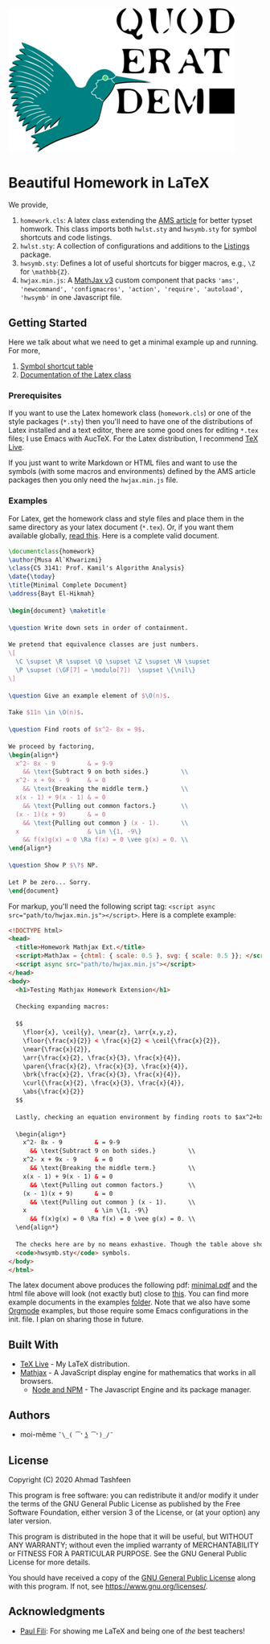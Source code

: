 <img src="./media/logo.png" width="450px" />

# Beautiful Homework in LaTeX

We provide,

1. `homework.cls`: A latex class extending the [AMS article](https://www.ctan.org/pkg/amsart) for better typset homwork. This class imports both `hwlst.sty` and `hwsymb.sty` for symbol shortcuts and code listings.
2. `hwlst.sty`: A collection of configurations and additions to the [Listings](https://www.ctan.org/pkg/listings) package.
3. `hwsymb.sty`: Defines a lot of useful shortcuts for bigger macros, e.g., `\Z` for `\mathbb{Z}`.
4. `hwjax.min.js`: A [MathJax v3](https://www.mathjax.org/) custom component that packs `'ams', 'newcommand', 'configmacros', 'action', 'require', 'autoload', 'hwsymb'` in one Javascript file.

## Getting Started

Here we talk about what we need to get a minimal example up and running. For more,

1. [Symbol shortcut table](https://tashfeen.org/homework/examples/mathjax/test.html)
2. [Documentation of the Latex class](./examples/latex/documentation.pdf)

### Prerequisites

If you want to use the Latex homework class (`homework.cls`) or one of the style packages (`*.sty`) then you'll need to have one of the distributions of Latex installed and a text editor, there are some good ones for editing `*.tex` files; I use Emacs with AucTeX. For the Latex distribution, I recommend [TeX Live](https://tug.org/texlive/).

If you just want to write Markdown or HTML files and want to use the symbols (with some macros and environments) defined by the AMS article packages then you only need the `hwjax.min.js` file.

### Examples

For Latex, get the homework class and style files and place them in the same directory as your latex document (`*.tex`). Or, if you want them available globally, [read this](https://tex.stackexchange.com/q/1137/215221). Here is a complete valid document.

```latex
\documentclass{homework}
\author{Musa Al`Khwarizmi}
\class{CS 3141: Prof. Kamil's Algorithm Analysis}
\date{\today}
\title{Minimal Complete Document}
\address{Bayt El-Hikmah}

\begin{document} \maketitle

\question Write down sets in order of containment.

We pretend that equivalence classes are just numbers.
\[
  \C \supset \R \supset \Q \supset \Z \supset \N \supset
  \P \supset (\GF[7] = \modulo[7])  \supset \{\nil\}
\]

\question Give an example element of $\O(n)$.

Take $11n \in \O(n)$.

\question Find roots of $x^2- 8x = 9$.

We proceed by factoring,
\begin{align*}
  x^2- 8x - 9         & = 9-9
    && \text{Subtract 9 on both sides.}         \\
  x^2- x + 9x - 9     & = 0
    && \text{Breaking the middle term.}         \\
  x(x - 1) + 9(x - 1) & = 0
    && \text{Pulling out common factors.}       \\
  (x - 1)(x + 9)      & = 0
    && \text{Pulling out common } (x - 1).      \\
  x                   & \in \{1, -9\}
    && f(x)g(x) = 0 \Ra f(x) = 0 \vee g(x) = 0. \\
\end{align*}

\question Show P $\?$ NP.

Let P be zero... Sorry.
\end{document}

```

For markup, you'll need the following script tag: `<script async src="path/to/hwjax.min.js"></script>`. Here is a complete example:

```html
<!DOCTYPE html>
<head>
  <title>Homework Mathjax Ext.</title>
  <script>MathJax = {chtml: { scale: 0.5 }, svg: { scale: 0.5 }}; </script>
  <script async src="path/to/hwjax.min.js"></script>
</head>
<body>
  <h1>Testing Mathjax Homework Extension</h1>
  
  Checking expanding macros:

  $$
    \floor{x}, \ceil{y}, \near{z}, \arr{x,y,z},
    \floor{\frac{x}{2}} < \frac{x}{2} < \ceil{\frac{x}{2}},
    \near{\frac{x}{2}},
    \arr{\frac{x}{2}, \frac{x}{3}, \frac{x}{4}},
    \paren{\frac{x}{2}, \frac{x}{3}, \frac{x}{4}},
    \brk{\frac{x}{2}, \frac{x}{3}, \frac{x}{4}},
    \curl{\frac{x}{2}, \frac{x}{3}, \frac{x}{4}},
    \abs{\frac{x}{2}}
  $$

  Lastly, checking an equation environment by finding roots to $ax^2+bx+c=0$. 

  \begin{align*}
    x^2- 8x - 9         & = 9-9
      && \text{Subtract 9 on both sides.}         \\
    x^2- x + 9x - 9     & = 0
      && \text{Breaking the middle term.}         \\
    x(x - 1) + 9(x - 1) & = 0
      && \text{Pulling out common factors.}       \\
    (x - 1)(x + 9)      & = 0
      && \text{Pulling out common } (x - 1).      \\
    x                   & \in \{1, -9\}
      && f(x)g(x) = 0 \Ra f(x) = 0 \vee g(x) = 0. \\
  \end{align*}                                      

  The checks here are by no means exhastive. Though the table above should check all the 
  <code>hwsymb.sty</code> symbols.
</body>
</html>
```

The latex document above produces the following pdf: [minimal.pdf](./examples/latex/minimal.pdf) and the html file above will look (not exactly but) close to [this](https://tashfeen.org/homework/examples/mathjax/test.html). You can find more example documents in the examples [folder](./examples/). Note that we also have some [Orgmode](https://orgmode.org/) examples, but those require some Emacs configurations in the init. file. I plan on sharing those in future.

## Built With

* [TeX Live](https://tug.org/texlive/) - My LaTeX distribution.
* [Mathjax](https://www.mathjax.org/) - A JavaScript display engine for mathematics that works in all browsers.
  - [Node and NPM](https://nodejs.org/en/) - The Javascript Engine and its package manager.

## Authors

* moi-même `¯\_( ͡❛ ͜ʖ ͡❛)_/¯`

## License

Copyright (C) 2020  Ahmad Tashfeen

This program is free software: you can redistribute it and/or modify it under the terms of the GNU General Public License as published by the Free Software Foundation, either version 3 of the License, or (at your option) any later version.

This program is distributed in the hope that it will be useful, but WITHOUT ANY WARRANTY; without even the implied warranty of MERCHANTABILITY or FITNESS FOR A PARTICULAR PURPOSE.  See the GNU General Public License for more details.

You should have received a copy of the [GNU General Public License](COPYING) along with this program.  If not, see <https://www.gnu.org/licenses/>.


## Acknowledgments

* [Paul Fili](https://math.okstate.edu/people/fili/): For showing me LaTeX and being one of *the* best teachers!
